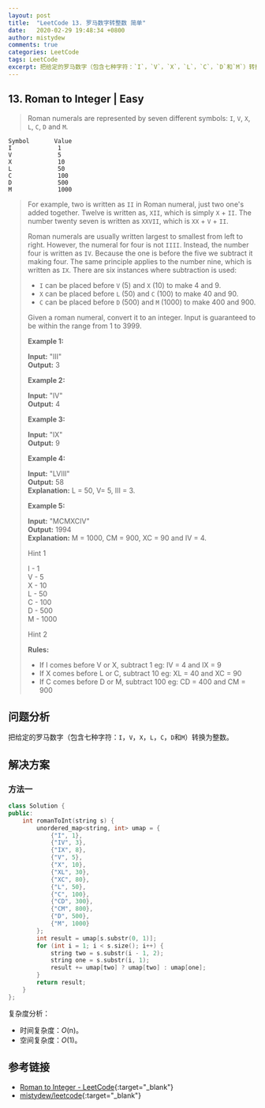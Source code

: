 ```yaml
---
layout: post
title:  "LeetCode 13. 罗马数字转整数 简单"
date:   2020-02-29 19:48:34 +0800
author: mistydew
comments: true
categories: LeetCode
tags: LeetCode
excerpt: 把给定的罗马数字（包含七种字符：`I`，`V`，`X`，`L`，`C`，`D`和`M`）转换为整数。
---
```

## 13. Roman to Integer | Easy

> Roman numerals are represented by seven different symbols: `I`, `V`, `X`, `L`, `C`, `D` and `M`.
```
Symbol       Value
I             1
V             5
X             10
L             50
C             100
D             500
M             1000
```
> For example, two is written as `II` in Roman numeral, just two one's added together. Twelve is written as, `XII`, which is simply `X` + `II`. The number twenty seven is written as `XXVII`, which is `XX` + `V` + `II`.
> 
> Roman numerals are usually written largest to smallest from left to right. However, the numeral for four is not `IIII`. Instead, the number four is written as `IV`. Because the one is before the five we subtract it making four. The same principle applies to the number nine, which is written as `IX`. There are six instances where subtraction is used:
> 
> * `I` can be placed before `V` (5) and `X` (10) to make 4 and 9. 
> * `X` can be placed before `L` (50) and `C` (100) to make 40 and 90. 
> * `C` can be placed before `D` (500) and `M` (1000) to make 400 and 900.
> 
> Given a roman numeral, convert it to an integer. Input is guaranteed to be within the range from 1 to 3999.
> 
> **Example 1:**
> 
> **Input:** "III"<br>
> **Output:** 3
> 
> **Example 2:**
> 
> **Input:** "IV"<br>
> **Output:** 4
> 
> **Example 3:**
> 
> **Input:** "IX"<br>
> **Output:** 9
> 
> **Example 4:**
> 
> **Input:** "LVIII"<br>
> **Output:** 58<br>
> **Explanation:** L = 50, V= 5, III = 3.
> 
> **Example 5:**
> 
> **Input:** "MCMXCIV"<br>
> **Output:** 1994<br>
> **Explanation:** M = 1000, CM = 900, XC = 90 and IV = 4.
> 
> Hint 1
> 
> I - 1<br>
> V - 5<br>
> X - 10<br>
> L - 50<br>
> C - 100<br>
> D - 500<br>
> M - 1000
> 
> Hint 2
> 
> **Rules:**
> * If I comes before V or X, subtract 1 eg: IV = 4 and IX = 9
> * If X comes before L or C, subtract 10 eg: XL = 40 and XC = 90
> * If C comes before D or M, subtract 100 eg: CD = 400 and CM = 900

## 问题分析

把给定的罗马数字（包含七种字符：`I`，`V`，`X`，`L`，`C`，`D`和`M`）转换为整数。

## 解决方案

### 方法一

```cpp
class Solution {
public:
    int romanToInt(string s) {
        unordered_map<string, int> umap = {
            {"I", 1},
            {"IV", 3},
            {"IX", 8},
            {"V", 5},
            {"X", 10},
            {"XL", 30},
            {"XC", 80},
            {"L", 50},
            {"C", 100},
            {"CD", 300},
            {"CM", 800},
            {"D", 500},
            {"M", 1000}
        };
        int result = umap[s.substr(0, 1)];
        for (int i = 1; i < s.size(); i++) {
            string two = s.substr(i - 1, 2);
            string one = s.substr(i, 1);
            result += umap[two] ? umap[two] : umap[one];
        }
        return result;
    }
};
```

复杂度分析：
* 时间复杂度：_O_(n)。
* 空间复杂度：_O_(1)。

## 参考链接

* [Roman to Integer - LeetCode](https://leetcode.com/problems/roman-to-integer/){:target="_blank"}
* [mistydew/leetcode](https://github.com/mistydew/leetcode){:target="_blank"}

